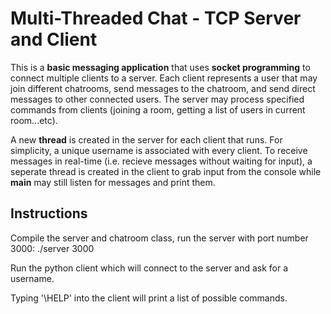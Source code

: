 # Multi-Threaded Chat - TCP Server and Client
This is a **basic messaging application** that uses **socket programming** to connect multiple clients to a server. Each client represents a user that may join different chatrooms, send messages to the chatroom, and send direct messages to other connected users. The server may process specified commands from clients (joining a room, getting a list of users in current room...etc).

A new **thread** is created in the server for each client that runs. For simplicity, a unique username is associated with every client. To receive messages in real-time (i.e. recieve messages without waiting for input), a seperate thread is created in the client to grab input from the console while **main** may still listen for messages and print them.

## Instructions
Compile the server and chatroom class, run the server with port number 3000:
./server 3000

Run the python client which will connect to the server and ask for a username.

Typing '\HELP' into the client will print a list of possible commands.
